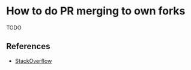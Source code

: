 # How to do PR merging to own forks

TODO

## References

- [StackOverflow](https://stackoverflow.com/questions/6022302/how-to-apply-unmerged-upstream-pull-requests-from-other-forks-into-my-fork)
